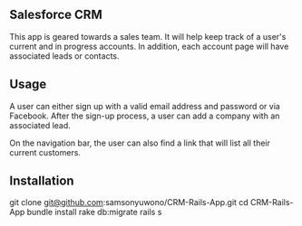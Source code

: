 ## Salesforce CRM ##

This app is geared towards a sales team. It will help keep track of a user's current and in progress accounts. In addition, each account page will have associated leads or contacts.

## Usage ##

A user can either sign up with a valid email address and password or via Facebook. After the sign-up process, a user can add a company with an associated lead.

On the navigation bar, the user can also find a link that will list all their current customers.

## Installation ##
git clone git@github.com:samsonyuwono/CRM-Rails-App.git
cd CRM-Rails-App
bundle install
rake db:migrate
rails s

